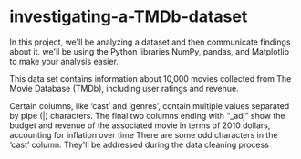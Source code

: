 # investigating-a-TMDb-dataset
In this project, we'll be analyzing a dataset and then communicate findings about it. we'll be using the Python libraries NumPy, pandas, and Matplotlib to make your analysis easier.

This data set contains information about 10,000 movies collected from The Movie Database (TMDb), including user ratings and revenue.

Certain columns, like ‘cast’ and ‘genres’, contain multiple values separated by pipe (|) characters.
The final two columns ending with “_adj” show the budget and revenue of the associated movie in terms of 2010 dollars, accounting for inflation over time
There are some odd characters in the ‘cast’ column. They'll be addressed during the data cleaning process
